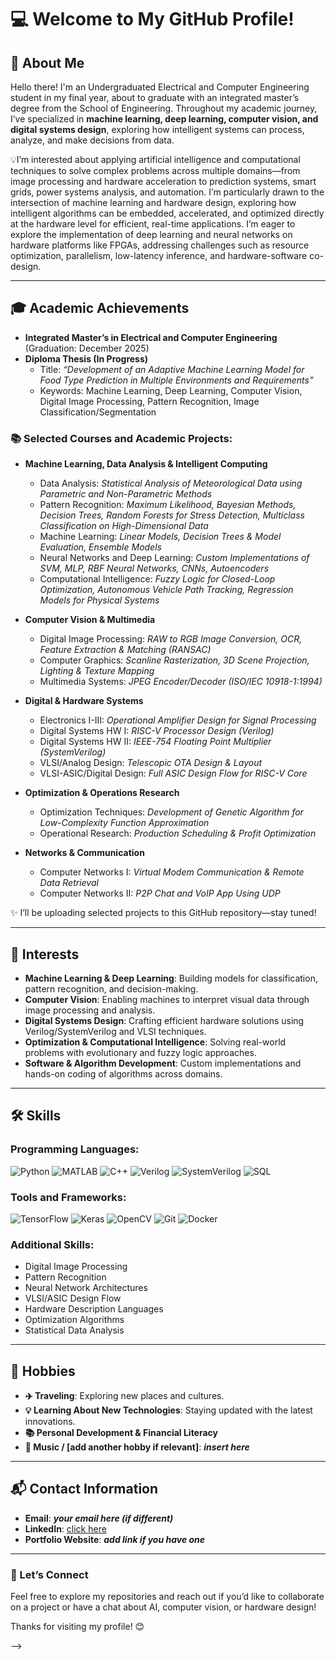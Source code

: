 # 💻 Welcome to My GitHub Profile!

## 👋 About Me

Hello there! I'm an Undergraduated Electrical and Computer Engineering student in my final year, about to graduate with an integrated master’s degree from the School of Engineering. Throughout my academic journey, I’ve specialized in **machine learning, deep learning, computer vision, and digital systems design**, exploring how intelligent systems can process, analyze, and make decisions from data.

💡I’m interested about applying artificial intelligence and computational techniques to solve complex problems across multiple domains—from image processing and hardware acceleration to prediction systems, smart grids, power systems analysis, and automation. I’m particularly drawn to the intersection of machine learning and hardware design, exploring how intelligent algorithms can be embedded, accelerated, and optimized directly at the hardware level for efficient, real-time applications. I’m eager to explore the implementation of deep learning and neural networks on hardware platforms like FPGAs, addressing challenges such as resource optimization, parallelism, low-latency inference, and hardware-software co-design.



---

## 🎓 Academic Achievements

- **Integrated Master’s in Electrical and Computer Engineering** (Graduation: December 2025)
- **Diploma Thesis (In Progress)**  
  - Title: *“Development of an Adaptive Machine Learning Model for Food Type Prediction in Multiple Environments and Requirements”*  
  - Keywords: Machine Learning, Deep Learning, Computer Vision, Digital Image Processing, Pattern Recognition, Image Classification/Segmentation

### 📚 Selected Courses and Academic Projects:
- **Machine Learning, Data Analysis & Intelligent Computing**
  - Data Analysis: *Statistical Analysis of Meteorological Data using Parametric and Non-Parametric Methods*
  - Pattern Recognition: *Maximum Likelihood, Bayesian Methods, Decision Trees, Random Forests for Stress Detection, Multiclass Classification on High-Dimensional Data*
  - Machine Learning: *Linear Models, Decision Trees & Model Evaluation, Ensemble Models*
  - Neural Networks and Deep Learning: *Custom Implementations of SVM, MLP, RBF Neural Networks, CNNs, Autoencoders*
  - Computational Intelligence: *Fuzzy Logic for Closed-Loop Optimization, Autonomous Vehicle Path Tracking, Regression Models for Physical Systems*
  
- **Computer Vision & Multimedia**
  - Digital Image Processing: *RAW to RGB Image Conversion, OCR, Feature Extraction & Matching (RANSAC)*
  - Computer Graphics: *Scanline Rasterization, 3D Scene Projection, Lighting & Texture Mapping*
  - Multimedia Systems: *JPEG Encoder/Decoder (ISO/IEC 10918-1:1994)*

- **Digital & Hardware Systems**
  - Electronics I-III: *Operational Amplifier Design for Signal Processing*
  - Digital Systems HW I: *RISC-V Processor Design (Verilog)*
  - Digital Systems HW II: *IEEE-754 Floating Point Multiplier (SystemVerilog)*
  - VLSI/Analog Design: *Telescopic OTA Design & Layout*
  - VLSI-ASIC/Digital Design: *Full ASIC Design Flow for RISC-V Core*

- **Optimization & Operations Research**
  - Optimization Techniques: *Development of Genetic Algorithm for Low-Complexity Function Approximation*
  - Operational Research: *Production Scheduling & Profit Optimization*

- **Networks & Communication**
  - Computer Networks I: *Virtual Modem Communication & Remote Data Retrieval*
  - Computer Networks II: *P2P Chat and VoIP App Using UDP*

✨ I’ll be uploading selected projects to this GitHub repository—stay tuned!

---

## 🤖 Interests

- **Machine Learning & Deep Learning**: Building models for classification, pattern recognition, and decision-making.
- **Computer Vision**: Enabling machines to interpret visual data through image processing and analysis.
- **Digital Systems Design**: Crafting efficient hardware solutions using Verilog/SystemVerilog and VLSI techniques.
- **Optimization & Computational Intelligence**: Solving real-world problems with evolutionary and fuzzy logic approaches.
- **Software & Algorithm Development**: Custom implementations and hands-on coding of algorithms across domains.

---

## 🛠️ Skills

### Programming Languages:
![Python](https://img.shields.io/badge/-Python-3776AB?style=for-the-badge&logo=python&logoColor=white)
![MATLAB](https://img.shields.io/badge/-MATLAB-0076A8?style=for-the-badge&logo=mathworks&logoColor=white)
![C++](https://img.shields.io/badge/-C++-00599C?style=for-the-badge&logo=cplusplus&logoColor=white)
![Verilog](https://img.shields.io/badge/-Verilog-FFA500?style=for-the-badge&logo=verilog&logoColor=white)
![SystemVerilog](https://img.shields.io/badge/-SystemVerilog-FF4500?style=for-the-badge&logo=systemverilog&logoColor=white)
![SQL](https://img.shields.io/badge/-SQL-4479A1?style=for-the-badge&logo=postgresql&logoColor=white)

### Tools and Frameworks:
![TensorFlow](https://img.shields.io/badge/-TensorFlow-FF6F00?style=for-the-badge&logo=tensorflow&logoColor=white)
![Keras](https://img.shields.io/badge/-Keras-D00000?style=for-the-badge&logo=keras&logoColor=white)
![OpenCV](https://img.shields.io/badge/-OpenCV-5C3EE8?style=for-the-badge&logo=opencv&logoColor=white)
![Git](https://img.shields.io/badge/-Git-F05032?style=for-the-badge&logo=git&logoColor=white)
![Docker](https://img.shields.io/badge/-Docker-2496ED?style=for-the-badge&logo=docker&logoColor=white)

### Additional Skills:
- Digital Image Processing
- Pattern Recognition
- Neural Network Architectures
- VLSI/ASIC Design Flow
- Hardware Description Languages
- Optimization Algorithms
- Statistical Data Analysis

---

## 🎨 Hobbies

- **✈️ Traveling**: Exploring new places and cultures.
- **💡 Learning About New Technologies**: Staying updated with the latest innovations.
- **📚 Personal Development & Financial Literacy**
- **🎵 Music / [add another hobby if relevant]**: ***insert here***

---

## 📬 Contact Information

- **Email**: ***your email here (if different)***
- **LinkedIn**: [click here](https://www.linkedin.com/in/panagiotis-karvounaris-2995b125a/)
- **Portfolio Website**: ***add link if you have one***

---

### 🌟 Let’s Connect

Feel free to explore my repositories and reach out if you’d like to collaborate on a project or have a chat about AI, computer vision, or hardware design!

Thanks for visiting my profile! 😊

-->
